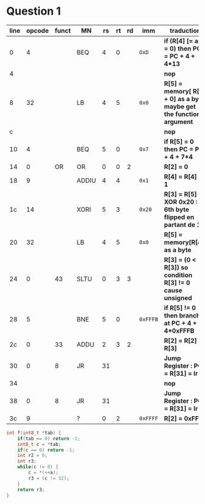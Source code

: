 # Question 1

line | opcode | funct | MN | rs | rt | rd | imm | traduction
--- | --- | --- | --- | --- | --- | --- | --- | ---
0 | 4 | | BEQ | 4 | 0 | | `OxD` | **if (R[4] [= a0] = 0) then PC = PC + 4 + 4\*13**
4 | | | | | | | | **nop**
8 | 32 | | LB | 4 | 5 | | `0x0` | **R[5] = memory[ R[4] + 0] as a byte maybe get the function argument**
c | | | | | | | | **nop**
10 | 4 | | BEQ | 5 | 0 | | `0x7` | **if R[5] = 0 then PC = PC + 4 + 7\*4**
14 | 0 | OR | OR | 0 | 0 | 2 | | **R[2] = 0**
18 | 9 | | ADDIU | 4 | 4 | | `0x1` | **R[4] = R[4] + 1**
1c | 14 | | XORI | 5 | 3 | | `0x20` | **R[3] = R[5] XOR 0x20 : 6th byte flipped en partant de 1**
20 | 32 | | LB | 4 | 5 | | `0x0` | **R[5] = memory[R[4]] as a byte**
24 | 0 | 43 | SLTU | 0 | 3 | 3 | | **R[3] = (0 < R[3])  so condition R[3] != 0 cause unsigned**
28 | 5 | | BNE | 5 | 0 | | `0xFFFB` | **if R[5] != 0 then branch at PC + 4 + 4\*0xFFFB**
2c | 0 | 33 | ADDU | 2 | 3 | 2 | | **R[2] = R[2] + R[3]**
30 | 0 | 8 | JR | 31 | | | | **Jump Register : PC = R[31] = lr**
34 | | | | | | | | **nop**
38 | 0 | 8 | JR | 31 | | | | **Jump Register : PC = R[31] = lr**
3c | 9 | | ? | 0 | 2 | | `0xFFFF` | **R[2] = 0xFFFF**

```c
int f(int8_t *tab) {
    if(tab == 0) return -1;
    int8_t c = *tab;
    if(c == 0) return -1;
    int r2 = 0;
    int r3;
    while(c != 0) {
        c = *(++a);
        r3 = (c != 32);
    }
    return r3;
}
```

